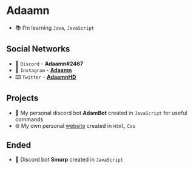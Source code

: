 # Adaamn

- 📚 I’m learning `Java`, `JavaScript`

## Social Networks
- 📢 `Discord` - **Adaamn#2467**
- 📱 `Instagram` - **[Adaamn](https://www.instagram.com/adaamn2nd/)**
- ⌨️ `Twitter` - **[AdaamnHD](https://twitter.com/AdaamnHD)**

## Projects
- 🤖 My personal discord bot **AdamBot** created in `JavaScript` for useful commands
- 🌐 My own personal [website](http://www.adaamn.borec.cz/) created in `Html`, `Css`

## Ended
- 🤖 Discord bot **Smurp** created in `JavaScript`

